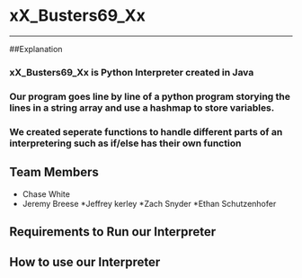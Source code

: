 # xX_Busters69_Xx
---

##Explanation
### xX_Busters69_Xx is Python Interpreter created in Java
### Our program goes line by line of a python program storying the lines in a string array and use a hashmap to store variables.
### We created seperate functions to handle different parts of an interpretering such as if/else has their own function

## Team Members
* Chase White
* Jeremy Breese
*Jeffrey kerley
*Zach Snyder
*Ethan Schutzenhofer

## Requirements to Run our Interpreter

## How to use our Interpreter

